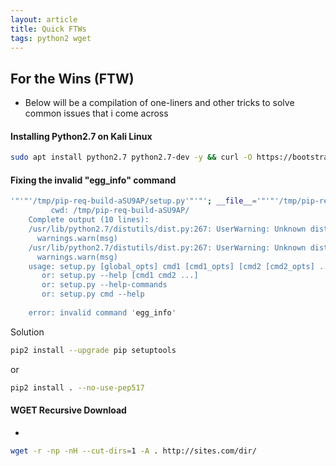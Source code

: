 ```yaml
---
layout: article
title: Quick FTWs
tags: python2 wget
---
```


## For the Wins (FTW)

- Below will be a compilation of one-liners and other tricks to solve common issues that i come across



#### Installing Python2.7 on Kali Linux 

```bash 
sudo apt install python2.7 python2.7-dev -y && curl -O https://bootstrap.pypa.io/pip/2.7/get-pip.py && sudo python2.7 get-pip.py
```

#### Fixing the invalid "egg_info" command 

```bash 
'"'"'/tmp/pip-req-build-aSU9AP/setup.py'"'"'; __file__='"'"'/tmp/pip-req-build-aSU9AP/setup.py'"'"';f=getattr(tokenize, '"'"'open'"'"', open)(__file__);code=f.read().replace('"'"'\r\n'"'"', '"'"'\n'"'"');f.close();exec(compile(code, __file__, '"'"'exec'"'"'))' egg_info --egg-base /tmp/pip-pip-egg-info-GmrXHL
         cwd: /tmp/pip-req-build-aSU9AP/
    Complete output (10 lines):
    /usr/lib/python2.7/distutils/dist.py:267: UserWarning: Unknown distribution option: 'extras_require'
      warnings.warn(msg)
    /usr/lib/python2.7/distutils/dist.py:267: UserWarning: Unknown distribution option: 'install_requires'
      warnings.warn(msg)
    usage: setup.py [global_opts] cmd1 [cmd1_opts] [cmd2 [cmd2_opts] ...]
       or: setup.py --help [cmd1 cmd2 ...]
       or: setup.py --help-commands
       or: setup.py cmd --help
    
    error: invalid command 'egg_info'

```

Solution

```bash 
pip2 install --upgrade pip setuptools
```

or 

```bash 
pip2 install . --no-use-pep517
```

#### WGET Recursive Download

-
```bash
wget -r -np -nH --cut-dirs=1 -A . http://sites.com/dir/
```

<More to come>
